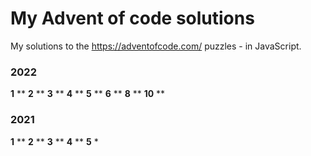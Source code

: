 # My Advent of code solutions

My solutions to the https://adventofcode.com/ puzzles - in JavaScript. 

### 2022
 **1** **
 **2** **
 **3** **
 **4** **
 **5** **
 **6** **
 **8** **
 **10** **

### 2021

 **1** **
 **2** **
 **3** **
 **4** **
 **5** *
